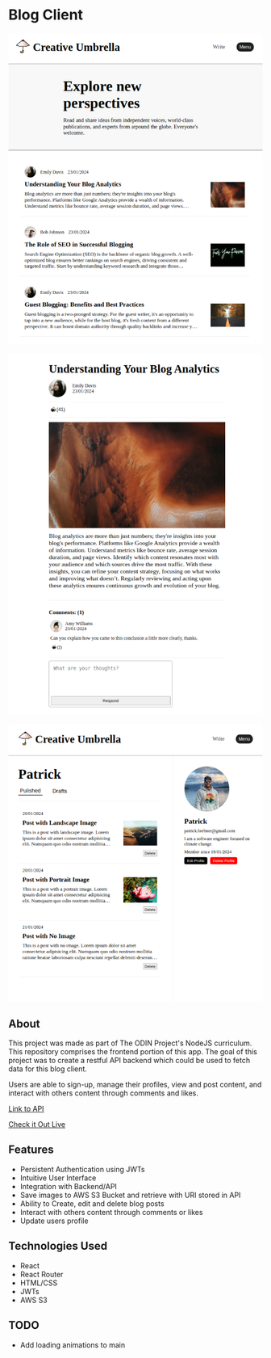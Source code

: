 # Blog Client

![Image](public/UI/UI1.png)

![Image](public/UI/UI2.png)

![Image](public/UI/UI3.png)

## About

This project was made as part of The ODIN Project's NodeJS curriculum. This repository comprises the frontend portion of this app. The goal of this project was to create a restful API backend which could be used to fetch data for this blog client.

Users are able to sign-up, manage their profiles, view and post content, and interact with others content through comments and likes.

[Link to API](https://github.com/pbrebner/blog-api)

[Check it Out Live](https://pbrebner.github.io/blog-client/)

## Features

-   Persistent Authentication using JWTs
-   Intuitive User Interface
-   Integration with Backend/API
-   Save images to AWS S3 Bucket and retrieve with URI stored in API
-   Ability to Create, edit and delete blog posts
-   Interact with others content through comments or likes
-   Update users profile

## Technologies Used

-   React
-   React Router
-   HTML/CSS
-   JWTs
-   AWS S3

## TODO

-   Add loading animations to main
